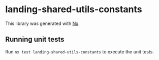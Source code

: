 # landing-shared-utils-constants

This library was generated with [Nx](https://nx.dev).

## Running unit tests

Run `nx test landing-shared-utils-constants` to execute the unit tests.
